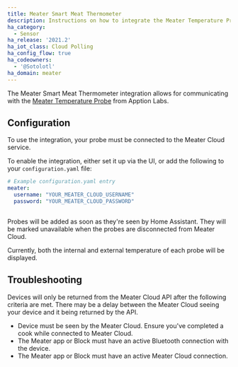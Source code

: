 ```yaml
---
title: Meater Smart Meat Thermometer
description: Instructions on how to integrate the Meater Temperature Probe within Home Assistant.
ha_category:
  - Sensor
ha_release: '2021.2'
ha_iot_class: Cloud Polling
ha_config_flow: true
ha_codeowners:
  - '@Sotolotl'
ha_domain: meater
---
```


The Meater Smart Meat Thermometer integration allows for communicating with the [Meater Temperature Probe](https://meater.com/) from Apption Labs.

## Configuration

To use the integration, your probe must be connected to the Meater Cloud service.

To enable the integration, either set it up via the UI, or add the following to your `configuration.yaml` file:

```yaml
# Example configuration.yaml entry
meater:
  username: "YOUR_MEATER_CLOUD_USERNAME"
  password: "YOUR_MEATER_CLOUD_PASSWORD"
  
```

Probes will be added as soon as they're seen by Home Assistant. They will be marked unavailable when the probes are disconnected from Meater Cloud.

Currently, both the internal and external temperature of each probe will be displayed.

## Troubleshooting

Devices will only be returned from the Meater Cloud API after the following criteria are met. There may be a delay between the Meater Cloud seeing your device and it being returned by the API.

- Device must be seen by the Meater Cloud. Ensure you've completed a cook while connected to Meater Cloud.
- The Meater app or Block must have an active Bluetooth connection with the device.
- The Meater app or Block must have an active Meater Cloud connection.